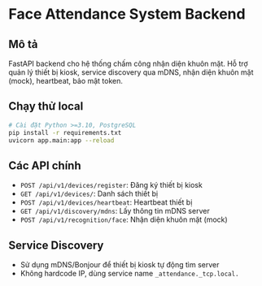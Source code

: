 # Face Attendance System Backend

## Mô tả
FastAPI backend cho hệ thống chấm công nhận diện khuôn mặt. Hỗ trợ quản lý thiết bị kiosk, service discovery qua mDNS, nhận diện khuôn mặt (mock), heartbeat, bảo mật token.

## Chạy thử local
```bash
# Cài đặt Python >=3.10, PostgreSQL
pip install -r requirements.txt
uvicorn app.main:app --reload
```

## Các API chính
- `POST /api/v1/devices/register`: Đăng ký thiết bị kiosk
- `GET /api/v1/devices/`: Danh sách thiết bị
- `POST /api/v1/devices/heartbeat`: Heartbeat thiết bị
- `GET /api/v1/discovery/mdns`: Lấy thông tin mDNS server
- `POST /api/v1/recognition/face`: Nhận diện khuôn mặt (mock)

## Service Discovery
- Sử dụng mDNS/Bonjour để thiết bị kiosk tự động tìm server
- Không hardcode IP, dùng service name `_attendance._tcp.local.`

